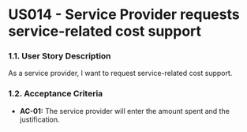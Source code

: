 # US014 - Service Provider requests service-related cost support

### 1.1. User Story Description

As a service provider, I want to request service-related cost support.

### 1.2. Acceptance Criteria

* **AC-01:** The service provider will enter the amount spent and the justification.

